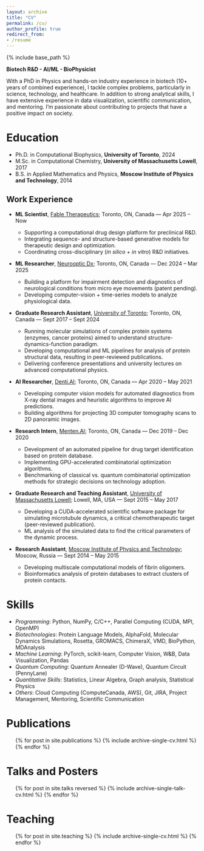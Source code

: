 ```yaml
---
layout: archive
title: "CV"
permalink: /cv/
author_profile: true
redirect_from: 
- /resume
---
```


{% include base_path %}

**Biotech R&D - AI/ML - BioPhysicist**

With a PhD in Physics and hands-on industry experience in biotech (10+ years of combined experience), I tackle complex problems, particularly in science, technology, and healthcare. In addition to strong analytical skills, I have extensive experience in data visualization, scientific communication, and mentoring. I’m passionate about contributing to projects that have a positive impact on society.

Education
======
* Ph.D. in Computational Biophysics, **University of Toronto**, 2024
* M.Sc. in Computational Chemistry, **University of Massachusetts Lowell**, 2017
* B.S. in Applied Mathematics and Physics, **Moscow Institute of Physics and Technology**, 2014

## Work Experience

* **ML Scientist**, [Fable Therapeutics](https://www.fabletherapeutics.com/); Toronto, ON, Canada — Apr 2025 – Now
    - Supporting a computational drug design platform for preclinical R&D.
    - Integrating sequence- and structure-based generative models for therapeutic design and optimization.
    - Coordinating cross-disciplinary (*in silico* + *in vitro*) R&D initiatives.

* **ML Researcher**, [Neurooptic Dx](https://neuroopticdx.com/); Toronto, ON, Canada — Dec 2024 – Mar 2025
    - Building a platform for impairment detection and diagnostics of neurological conditions from micro eye movements (patent pending).
    - Developing computer-vision + time-series models to analyze physiological data. 

* **Graduate Research Assistant**, [University of Toronto](https://rauscher-group.physics.utoronto.ca/); Toronto, ON, Canada — Sept 2017 – Sept 2024
    - Running molecular simulations of complex protein systems (enzymes, cancer proteins) aimed to understand structure-dynamics-function paradigm.
    - Developing computational and ML pipelines for analysis of protein structural data, resulting in peer-reviewed publications.
    - Delivering conference presentations and university lectures on advanced computational physics.

* **AI Researcher**, [Denti.AI](https://www.denti.ai/); Toronto, ON, Canada — Apr 2020 – May 2021
    - Developing computer vision models for automated diagnostics from X-ray dental images and heuristic algorithms to improve AI predictions.
    - Building algorithms for projecting 3D computer tomography scans to 2D panoramic images.

* **Research Intern**, [Menten.AI](https://www.menten.ai/); Toronto, ON, Canada — Dec 2019 – Dec 2020
    - Development of an automated pipeline for drug target identification based on protein database.
    - Implementing GPU-accelerated combinatorial optimization algorithms.
    - Benchmarking of classical vs. quantum combinatorial optimization methods for strategic decisions on technology adoption.

* **Graduate Research and Teaching Assistant**, [University of Massachusetts Lowell](https://faculty.uml.edu//vbarsegov/); Lowell, MA, USA — Sept 2015 – May 2017
    - Developing a CUDA-accelerated scientific software package for simulating microtubule dynamics, a critical chemotherapeutic target (peer-reviewed publication).
    - ML analysis of the simulated data to find the critical parameters of the dynamic process.

* **Research Assistant**, [Moscow Institute of Physics and Technology](https://mipt.ru/english/research/labs/computer-and-mathematical-modelling-of-biological-systems-lab); Moscow, Russia — Sept 2014 – May 2015
    - Developing multiscale computational models of fibrin oligomers.
    - Bioinformatics analysis of protein databases to extract clusters of protein contacts.
 
Skills
======
- _Programming_: Python, NumPy, C/C++, Parallel Computing (CUDA, MPI, OpenMP)
- _Biotechnologies_: Protein Language Models, AlphaFold, Molecular Dynamics Simulations, Rosetta, GROMACS, ChimeraX, VMD, BioPython, MDAnalysis
- _Machine Learning_: PyTorch, scikit-learn, Computer Vision, W&B, Data Visualization, Pandas
- _Quantum Computing_: Quantum Annealer (D-Wave), Quantum Circuit (PennyLane)
- _Quantitative Skills_: Statistics, Linear Algebra, Graph analysis, Statistical Physics
- _Others_: Cloud Computing (ComputeCanada, AWS), Git, JIRA, Project Management, Mentoring, Scientific Communication

Publications
======
  <ul>{% for post in site.publications %}
    {% include archive-single-cv.html %}
  {% endfor %}</ul>

Talks and Posters
======
  <ul>{% for post in site.talks reversed %}
    {% include archive-single-talk-cv.html %}
  {% endfor %}</ul>
  
Teaching
======
  <ul>{% for post in site.teaching %}
    {% include archive-single-cv.html %}
  {% endfor %}</ul>
  
